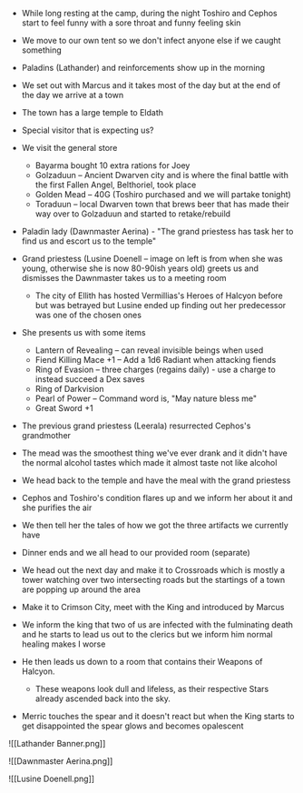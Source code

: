 - While long resting at the camp, during the night Toshiro and Cephos start to feel funny with a sore throat and funny feeling skin
- We move to our own tent so we don't infect anyone else if we caught something
- Paladins (Lathander) and reinforcements show up in the morning
- We set out with Marcus and it takes most of the day but at the end of the day we arrive at a town
- The town has a large temple to Eldath
- Special visitor that is expecting us?
- We visit the general store
    
    - Bayarma bought 10 extra rations for Joey
    - Golzaduun – Ancient Dwarven city and is where the final battle with the first Fallen Angel, Belthoriel, took place
    - Golden Mead – 40G (Toshiro purchased and we will partake tonight)
    - Toraduun – local Dwarven town that brews beer that has made their way over to Golzaduun and started to retake/rebuild
- Paladin lady (Dawnmaster Aerina) - "The grand priestess has task her to find us and escort us to the temple"
- Grand priestess (Lusine Doenell – image on left is from when she was young, otherwise she is now 80-90ish years old) greets us and dismisses the Dawnmaster takes us to a meeting room
    
    - The city of Ellith has hosted Vermillias's Heroes of Halcyon before but was betrayed but Lusine ended up finding out her predecessor was one of the chosen ones
- She presents us with some items
    
    - Lantern of Revealing – can reveal invisible beings when used
    - Fiend Killing Mace +1 – Add a 1d6 Radiant when attacking fiends
    - Ring of Evasion – three charges (regains daily) - use a charge to instead succeed a Dex saves
    - Ring of Darkvision
    - Pearl of Power – Command word is, "May nature bless me"
    - Great Sword +1
- The previous grand priestess (Leerala) resurrected Cephos's grandmother
- The mead was the smoothest thing we've ever drank and it didn't have the normal alcohol tastes which made it almost taste not like alcohol
- We head back to the temple and have the meal with the grand priestess
- Cephos and Toshiro's condition flares up and we inform her about it and she purifies the air
- We then tell her the tales of how we got the three artifacts we currently have
- Dinner ends and we all head to our provided room (separate)
- We head out the next day and make it to Crossroads which is mostly a tower watching over two intersecting roads but the startings of a town are popping up around the area
- Make it to Crimson City, meet with the King and introduced by Marcus
- We inform the king that two of us are infected with the fulminating death and he starts to lead us out to the clerics but we inform him normal healing makes I worse
- He then leads us down to a room that contains their Weapons of Halcyon.
    
    - These weapons look dull and lifeless, as their respective Stars already ascended back into the sky.
- Merric touches the spear and it doesn't react but when the King starts to get disappointed the spear glows and becomes opalescent

![[Lathander Banner.png]]

![[Dawnmaster Aerina.png]]

![[Lusine Doenell.png]]